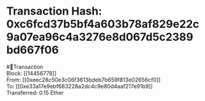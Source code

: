 
Transaction Hash: 0xc6fcd37b5bf4a603b78af829e22c9a07ea96c4a3276e8d067d5c2389bd667f06
====================================================================================
  
#💸Transaction  
Block: [[14456778]]  
From: [[0xeec28c50e3c06f3613bdeb7b659f813e02656cf0]]  
To: [[0xe33a17e9ebf683228a2dc4c9e80d4aaf217e91b9]]  
Transferred: 0.15 Ether